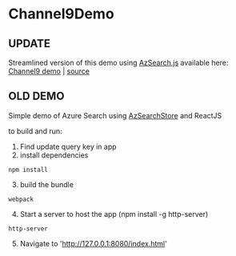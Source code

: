 # Channel9Demo

## UPDATE
Streamlined version of this demo using [AzSearch.js](https://github.com/EvanBoyle/AzSearch.js) available here:
[Channel9 demo](http://azsearchstore.azurewebsites.net/channel9.html) | [source](https://github.com/EvanBoyle/AzSearch.js/blob/master/channel9.html) 

## OLD DEMO

Simple demo of Azure Search using [AzSearchStore](https://github.com/EvanBoyle/AzSearchStore) and ReactJS


to build and run:
1. Find update query key in app
2. install dependencies
  ```
  npm install
  ```
3. build the bundle
  ```
  webpack
  ```
4. Start a server to host the app (npm install -g http-server)
  ```
  http-server
  ```
  
5. Navigate to 'http://127.0.0.1:8080/index.html'
